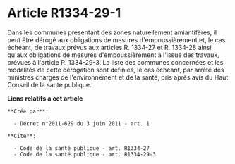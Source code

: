 # Article R1334-29-1

Dans les communes présentant des zones naturellement amiantifères, il peut être dérogé aux obligations de mesures
d'empoussièrement et, le cas échéant, de travaux prévus aux articles R. 1334-27 et R. 1334-28 ainsi qu'aux obligations de
mesures d'empoussièrement à l'issue des travaux, prévues à l'article R. 1334-29-3. La liste des communes concernées et les
modalités de cette dérogation sont définies, le cas échéant, par arrêté des ministres chargés de l'environnement et de la
santé, pris après avis du Haut Conseil de la santé publique.

**Liens relatifs à cet article**

	**Créé par**:

	  - Décret n°2011-629 du 3 juin 2011 - art. 1

	**Cite**:

	  - Code de la santé publique - art. R1334-27
	  - Code de la santé publique - art. R1334-29-3
